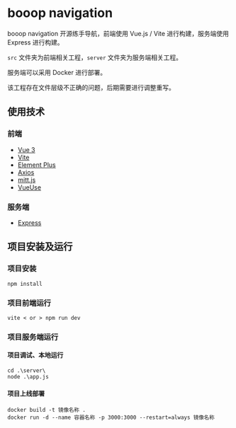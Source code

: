 # booop navigation

booop navigation 开源练手导航，前端使用 Vue.js / Vite 进行构建，服务端使用 Express 进行构建。

`src` 文件夹为前端相关工程，`server` 文件夹为服务端相关工程。

服务端可以采用 Docker 进行部署。

该工程存在文件层级不正确的问题，后期需要进行调整重写。

## 使用技术

### 前端

- [Vue 3](https://cn.vuejs.org/)
- [Vite](https://cn.vitejs.dev/)
- [Element Plus](https://element-plus.gitee.io/zh-CN/)
- [Axios](https://axios-http.com/)
- [mitt.js](https://github.com/developit/mitt)
- [VueUse](https://vueuse.org/)

### 服务端

- [Express](https://expressjs.com/)

## 项目安装及运行

### 项目安装

```shell
npm install
```

### 项目前端运行

```shell
vite < or > npm run dev
```

### 项目服务端运行

#### 项目调试、本地运行

```shell
cd .\server\
node .\app.js
```

#### 项目上线部署

```shell
docker build -t 镜像名称 .
docker run -d --name 容器名称 -p 3000:3000 --restart=always 镜像名称
```

